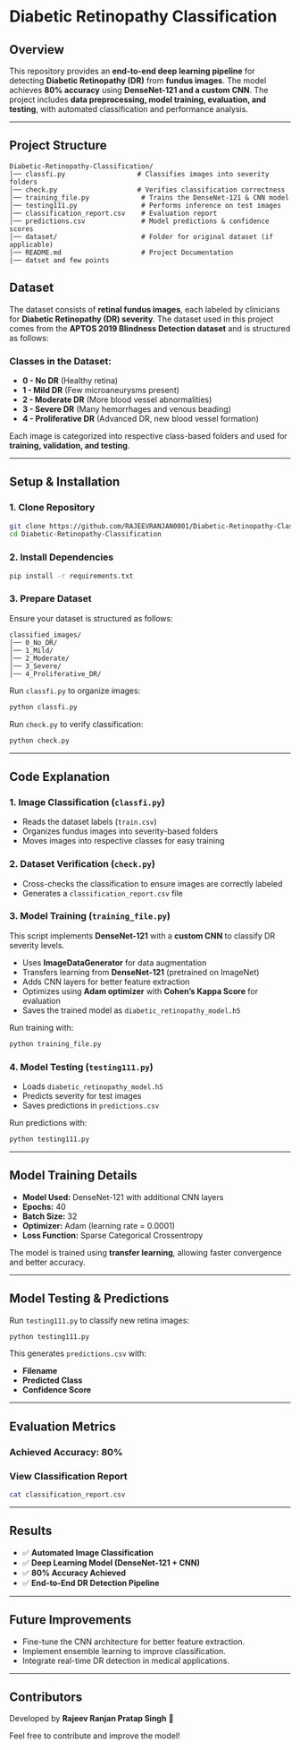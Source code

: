 # Diabetic Retinopathy Classification

## Overview
This repository provides an **end-to-end deep learning pipeline** for detecting **Diabetic Retinopathy (DR)** from **fundus images**. The model achieves **80% accuracy** using **DenseNet-121 and a custom CNN**. The project includes **data preprocessing, model training, evaluation, and testing**, with automated classification and performance analysis.

---

## Project Structure

```
Diabetic-Retinopathy-Classification/
│── classfi.py                  # Classifies images into severity folders
│── check.py                    # Verifies classification correctness
│── training_file.py             # Trains the DenseNet-121 & CNN model
│── testing111.py                # Performs inference on test images
│── classification_report.csv    # Evaluation report
│── predictions.csv              # Model predictions & confidence scores
│── dataset/                     # Folder for original dataset (if applicable)
│── README.md                    # Project Documentation
|── datset and few points
```

## Dataset
The dataset consists of **retinal fundus images**, each labeled by clinicians for **Diabetic Retinopathy (DR) severity**. The dataset used in this project comes from the **APTOS 2019 Blindness Detection dataset** and is structured as follows:

### **Classes in the Dataset:**
- **0 - No DR** (Healthy retina)
- **1 - Mild DR** (Few microaneurysms present)
- **2 - Moderate DR** (More blood vessel abnormalities)
- **3 - Severe DR** (Many hemorrhages and venous beading)
- **4 - Proliferative DR** (Advanced DR, new blood vessel formation)

Each image is categorized into respective class-based folders and used for **training, validation, and testing**.

---

## Setup & Installation

### **1. Clone Repository**
```bash
git clone https://github.com/RAJEEVRANJAN0001/Diabetic-Retinopathy-Classification.git
cd Diabetic-Retinopathy-Classification
```

### **2. Install Dependencies**
```bash
pip install -r requirements.txt
```

### **3. Prepare Dataset**
Ensure your dataset is structured as follows:
```
classified_images/
│── 0_No_DR/
│── 1_Mild/
│── 2_Moderate/
│── 3_Severe/
│── 4_Proliferative_DR/
```
Run `classfi.py` to organize images:
```bash
python classfi.py
```

Run `check.py` to verify classification:
```bash
python check.py
```

---

## Code Explanation

### **1. Image Classification (`classfi.py`)**
- Reads the dataset labels (`train.csv`)
- Organizes fundus images into severity-based folders
- Moves images into respective classes for easy training

### **2. Dataset Verification (`check.py`)**
- Cross-checks the classification to ensure images are correctly labeled
- Generates a `classification_report.csv` file

### **3. Model Training (`training_file.py`)**
This script implements **DenseNet-121** with a **custom CNN** to classify DR severity levels.
- Uses **ImageDataGenerator** for data augmentation
- Transfers learning from **DenseNet-121** (pretrained on ImageNet)
- Adds CNN layers for better feature extraction
- Optimizes using **Adam optimizer** with **Cohen’s Kappa Score** for evaluation
- Saves the trained model as `diabetic_retinopathy_model.h5`

Run training with:
```bash
python training_file.py
```

### **4. Model Testing (`testing111.py`)**
- Loads `diabetic_retinopathy_model.h5`
- Predicts severity for test images
- Saves predictions in `predictions.csv`

Run predictions with:
```bash
python testing111.py
```

---

## Model Training Details
- **Model Used:** DenseNet-121 with additional CNN layers
- **Epochs:** 40
- **Batch Size:** 32
- **Optimizer:** Adam (learning rate = 0.0001)
- **Loss Function:** Sparse Categorical Crossentropy


The model is trained using **transfer learning**, allowing faster convergence and better accuracy.

---

## Model Testing & Predictions
Run `testing111.py` to classify new retina images:
```bash
python testing111.py
```
This generates `predictions.csv` with:
- **Filename**
- **Predicted Class**
- **Confidence Score**

---

## Evaluation Metrics
### **Achieved Accuracy: 80%**


### **View Classification Report**
```bash
cat classification_report.csv
```

---

## Results
- ✅ **Automated Image Classification**
- ✅ **Deep Learning Model (DenseNet-121 + CNN)**
- ✅ **80% Accuracy Achieved**
- ✅ **End-to-End DR Detection Pipeline**

---

## Future Improvements
- Fine-tune the CNN architecture for better feature extraction.
- Implement ensemble learning to improve classification.
- Integrate real-time DR detection in medical applications.

---

## Contributors
Developed by **Rajeev Ranjan Pratap Singh** 🚀

Feel free to contribute and improve the model!

